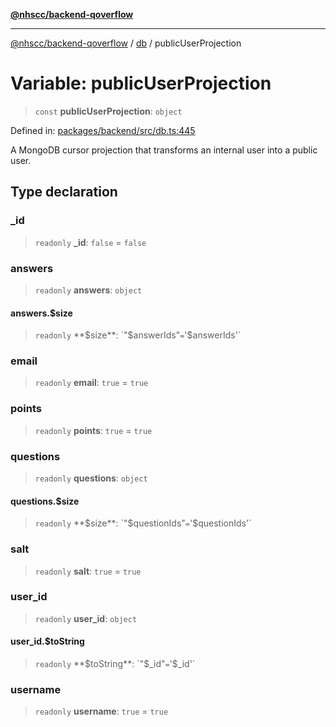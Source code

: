 [**@nhscc/backend-qoverflow**](../../README.md)

***

[@nhscc/backend-qoverflow](../../README.md) / [db](../README.md) / publicUserProjection

# Variable: publicUserProjection

> `const` **publicUserProjection**: `object`

Defined in: [packages/backend/src/db.ts:445](https://github.com/nhscc/qoverflow.api.hscc.bdpa.org/blob/427e25011f0e71265852f81f85026e1290417c2b/packages/backend/src/db.ts#L445)

A MongoDB cursor projection that transforms an internal user into a public
user.

## Type declaration

### \_id

> `readonly` **\_id**: `false` = `false`

### answers

> `readonly` **answers**: `object`

#### answers.$size

> `readonly` **$size**: `"$answerIds"` = `'$answerIds'`

### email

> `readonly` **email**: `true` = `true`

### points

> `readonly` **points**: `true` = `true`

### questions

> `readonly` **questions**: `object`

#### questions.$size

> `readonly` **$size**: `"$questionIds"` = `'$questionIds'`

### salt

> `readonly` **salt**: `true` = `true`

### user\_id

> `readonly` **user\_id**: `object`

#### user\_id.$toString

> `readonly` **$toString**: `"$_id"` = `'$_id'`

### username

> `readonly` **username**: `true` = `true`

